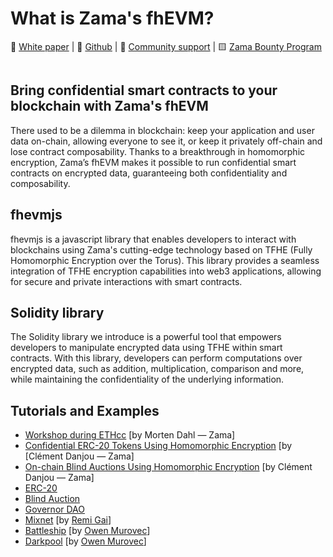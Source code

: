 # What is Zama's fhEVM?

📙 [White paper](https://github.com/zama-ai/fhevm/blob/main/fhevm-whitepaper.pdf) | 📁 [Github](https://github.com/zama-ai/fhevm) | 💛 [Community support](https://zama.ai/community) | 🟨 [Zama Bounty Program](https://github.com/zama-ai/bounty-program)

<figure><img src=".gitbook/assets/Zama (3).png" alt=""><figcaption></figcaption></figure>

## Bring confidential smart contracts to your blockchain with Zama's fhEVM

There used to be a dilemma in blockchain: keep your application and user data on-chain, allowing everyone to see it, or keep it privately off-chain and lose contract composability. Thanks to a breakthrough in homomorphic encryption, Zama’s fhEVM makes it possible to run confidential smart contracts on encrypted data, guaranteeing both confidentiality and composability.

## fhevmjs

fhevmjs is a javascript library that enables developers to interact with blockchains using Zama's cutting-edge technology based on TFHE (Fully Homomorphic Encryption over the Torus). This library provides a seamless integration of TFHE encryption capabilities into web3 applications, allowing for secure and private interactions with smart contracts.

## Solidity library

The Solidity library we introduce is a powerful tool that empowers developers to manipulate encrypted data using TFHE within smart contracts. With this library, developers can perform computations over encrypted data, such as addition, multiplication, comparison and more, while maintaining the confidentiality of the underlying information.

## Tutorials and Examples

* [Workshop during ETHcc](https://www.youtube.com/watch?v=eivfVykPP8U) \[by Morten Dahl — Zama]
* [Confidential ERC-20 Tokens Using Homomorphic Encryption](https://www.zama.ai/post/confidential-erc-20-tokens-using-homomorphic-encryption) \[by \[Clément Danjou — Zama]
* [On-chain Blind Auctions Using Homomorphic Encryption](https://www.zama.ai/post/on-chain-blind-auctions-using-homomorphic-encryption) \[by Clément Danjou — Zama]
* [ERC-20](https://github.com/zama-ai/fhevm-solidity/blob/main/examples/EncryptedERC20.sol)
* [Blind Auction](https://github.com/zama-ai/fhevm-solidity/blob/main/examples/BlindAuction.sol)
* [Governor DAO](https://github.com/zama-ai/fhevm-solidity/tree/main/examples/Governor)
* [Mixnet](https://github.com/anonymousGifter/mixnet-core) \[by [Remi Gai](https://github.com/remi-gai)]
* [Battleship](https://github.com/battleship-fhevm/battleship-hardhat) \[by [Owen Murovec](https://github.com/omurovec)]
* [Darkpool](https://github.com/omurovec/fhe-darkpools) \[by [Owen Murovec](https://github.com/omurovec)]



